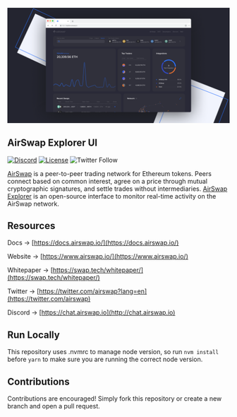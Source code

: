 

![explorer UI](./src/static/explorer-UI.png)

## AirSwap Explorer UI

[![Discord](https://img.shields.io/discord/590643190281928738.svg)](https://chat.airswap.io)
[![License](https://img.shields.io/badge/License-Apache%202.0-blue.svg)](https://opensource.org/licenses/Apache-2.0)
![Twitter Follow](https://img.shields.io/twitter/follow/airswap?style=social)


[AirSwap](https://www.airswap.io/) is a peer-to-peer trading network for Ethereum tokens. Peers connect based on common interest, agree on a price through mutual cryptographic signatures, and settle trades without intermediaries. [AirSwap Explorer](https://explorer.airswap.io/) is an open-source interface to monitor real-time activity on the AirSwap network.



## Resources
Docs → [https://docs.airswap.io/](https://docs.airswap.io/)

Website → [https://www.airswap.io/](https://www.airswap.io/)

Whitepaper → [https://swap.tech/whitepaper/](https://swap.tech/whitepaper/)

Twitter → [https://twitter.com/airswap?lang=en](https://twitter.com/airswap)

Discord →  [https://chat.airswap.io](http://chat.airswap.io)


## Run Locally
This repository uses .nvmrc to manage node version, so run `nvm install` before `yarn` to make sure you are running the correct node version.


## Contributions
Contributions are encouraged! Simply fork this repository or create a new branch and open a pull request.
